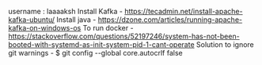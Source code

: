 username : laaaaksh
Install Kafka - https://tecadmin.net/install-apache-kafka-ubuntu/
Install java - https://dzone.com/articles/running-apache-kafka-on-windows-os
To run docker - https://stackoverflow.com/questions/52197246/system-has-not-been-booted-with-systemd-as-init-system-pid-1-cant-operate
Solution to ignore git warnings - $ git config --global core.autocrlf false
